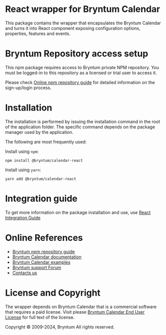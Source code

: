 # React wrapper for Bryntum Calendar

This package contains the wrapper that encapsulates the Bryntum Calendar and turns it into React component exposing
configuration options, properties, features and events.

# Bryntum Repository access setup

This npm package requires access to Bryntum private NPM repository. You must be logged-in to this repository as a
licensed or trial user to access it.

Please check [Online npm repository guide](https://bryntum.com/docs/pkgOnlineName/guide/Calendar/npm-repository) for
detailed information on the sign-up/login process.

# Installation

The installation is performed by issuing the installation command in the root of the application folder. The specific
command depends on the package manager used by the application.

The following are most frequently used:

Install using `npm`:
```
npm install @bryntum/calendar-react
```

Install using `yarn`:
```
yarn add @bryntum/calendar-react
```

# Integration guide

To get more information on the package installation and use, use
[React Integration Guide](https://bryntum.com/docs/pkgOnlineName/guide/Calendar/integration/react/guide)

# Online References

* [Bryntum npm repository guide](https://bryntum.com/products/calendar/docs/guide/Calendar/npm-repository)
* [Bryntum Calendar documentation](https://bryntum.com/products/calendar/docs/)
* [Bryntum Calendar examples](https://bryntum.com/products/calendar/examples/)
* [Bryntum support Forum](https://forum.bryntum.com/)
* [Contacts us](https://bryntum.com/contact/)

# License and Copyright

The wrapper depends on Bryntum Calendar that is a commercial software that requires a paid license.
Visit please [Bryntum Calendar End User License](https://www.bryntum.com/products/pkgOnlineName/license/) for full text
of the license.

Copyright © 2009-2024, Bryntum
All rights reserved.
